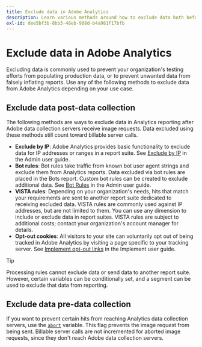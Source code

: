 ```yaml
---
title: Exclude data in Adobe Analytics
description: Learn various methods around how to exclude data both before and after data collection.
exl-id: dee5bf3b-8bb3-48eb-908d-b4a981f17bfb
---
```

# Exclude data in Adobe Analytics

Excluding data is commonly used to prevent your organization's testing efforts from populating production data, or to prevent unwanted data from falsely inflating reports. Use any of the following methods to exclude data from Adobe Analytics depending on your use case.

## Exclude data post-data collection

The following methods are ways to exclude data in Analytics reporting after Adobe data collection servers receive image requests. Data excluded using these methods still count toward billable server calls.

* **Exclude by IP**: Adobe Analytics provides basic functionality to exclude data for IP addresses or ranges in a report suite. See [Exclude by IP](/help/admin/admin/exclude-ip.md) in the Admin user guide.
* **Bot rules**: Bot rules take traffic from known bot user agent strings and exclude them from Analytics reports. Data excluded via bot rules are placed in the Bots report. Custom bot rules can be created to exclude additional data. See [Bot Rules](/help/admin/admin/bot-removal/bot-rules.md) in the Admin user guide.
* **VISTA rules**: Depending on your organization's needs, hits that match your requirements are sent to another report suite dedicated to receiving excluded data. VISTA rules are commonly used against IP addresses, but are not limited to them. You can use any dimension to include or exclude data in report suites. VISTA rules are subject to additional costs; contact your organization's account manager for details.
* **Opt-out cookies**: All visitors to your site can voluntarily opt out of being tracked in Adobe Analytics by visiting a page specific to your tracking server. See [Implement opt-out links](/help/implement/js/opt-out.md) in the Implement user guide.

>[!TIP]
>
>Processing rules cannot exclude data or send data to another report suite. However, certain variables can be conditionally set, and a segment can be used to exclude that data from reporting.

## Exclude data pre-data collection

If you want to prevent certain hits from reaching Analytics data collection servers, use the [`abort`](/help/implement/vars/config-vars/abort.md) variable. This flag prevents the image request from being sent. Billable server calls are not incremented for aborted image requests, since they don't reach Adobe data collection servers.
